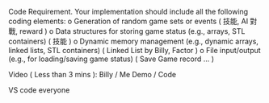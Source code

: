 Code Requirement. Your implementation should include all the following coding elements:
o Generation of random game sets or events
( 技能, AI 對戰, reward )
o Data structures for storing game status (e.g., arrays, STL containers)
 ( 技能 )
o Dynamic memory management (e.g., dynamic arrays, linked lists, STL containers)
  ( Linked List by Billy, Factor )
o File input/output (e.g., for loading/saving game status)
  ( Save Game record ... )

  Video ( Less than 3 mins ): 
  Billy / Me
  Demo / Code

  VS code everyone
